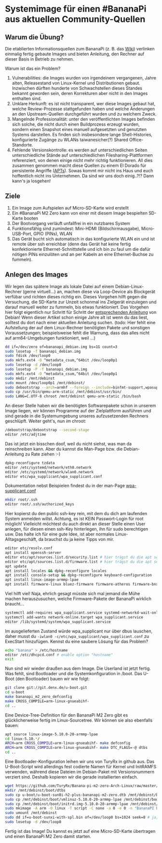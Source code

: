 # Systemimage für einen #BananaPi aus aktuellen Community-Quellen

## Warum die Übung?
Die etablierten Informationsquellen zum BananaPi (z. B. das [Wiki](https://wiki.banana-pi.org/Banana_Pi_BPI-M2_ZERO#Source_code)) verlinken einmalig fertig gebaute Images und bieten Anleitung, den Rechner auf dieser Basis in Betrieb zu nehmen.

Warum ist das ein Problem?

1. Vulnerabilities: die Images wurden von irgendeinem vergangenen, Jahre alten, Releasestand von Linux-Kernel und Distributionen gebaut. Inzwischen dürften hunderte von Schwachstellen dieses Standes bekannt geworden sein, deren Korrekturen aber nicht in den Images enthalten sind.
1. Unklare Herkunft: es ist nicht transparent, wer diese Images gebaut hat, welche Review-Prozesse stattgefunden haben und welche Änderungen an den Upstream-Quellen durchgeführt wurden und zu welchem Zweck.
1. Mangelnde Professionalität: unter den veröffentlichten Images befinden sich solche, die nicht durch einen Buildprozess erzeugt wurden, sondern einen Snapshot eines manuell aufgesetzten und genutzten Systems darstellen. Es finden sich insbesondere lange Shell-Histories, konfigurierte Zugänge zu WLANs taiwanesicher(?) Shared Office-Standorte.
1. Fehlende Versionskontrolle: es werden auf unterschiedlichen Seiten unterschiedliche Stände auf unterschiedlichen Filesharing-Plattformen referenziert, von denen einige nicht mehr richtig funktionieren.
All dies zusammen genommen macht diese Quellen zu einem El Dorado für persistente Angriffe ([APTs](https://de.wikipedia.org/wiki/Advanced_Persistent_Threat)). 
Sowas kommt mir nicht ins Haus und euch hoffentlich nicht ins Unternehmen. Da sind wir uns doch einig..?!?
Dann kann's ja losgehen!

## Ziele
1. Ein Image zum Aufspielen auf Micro-SD-Karte wird erstellt
1. Ein #BananaPi M2 Zero kann von einer mit diesem Image bespielten SD-Karte booten
1. Der Bootvorgang verläuft unfallfrei in ein nutzbares System
1. Funktionsfähig sind zumindest: Mini-HDMI (Bildschirmausgabe), Micro-USB-Port, GPIO (PINs), WLAN
1. Das Gerät bucht sich automatisch in das konfigurierte WLAN ein und ist remote über ssh erreichbar (denn das Gerät hat keine fertig konfektionierte Ethernet-Schnittstelle und ich bin zu faul um die dafür nötigen PINs einzulöten und an per Kabeln an eine Ethernet-Buchse zu fummeln).

## Anlegen des Images
Wir legen das spätere Image als lokale Datei auf einem Debian-Linux-Rechner (gerne virtuell...) an, machen diese via Loop-Device als Blockgerät verfübar und richten dieses richtig ein. Dieses Vorgehen hilft gegen die Versuchung, die SD-Karte zur Unzeit schonmal ins Zielgerät einzulegen und darauf manuell weiter zu fummeln, bis etwas funktioniert.
Das Vorgehen hier folgt eigentlich nur Schritt für Schritt der [entsprechenden Anleitung](https://www.debian.org/releases/bullseye/armhf/apds03.de.html) von Debian! Wenn dieser Artikel schon einige Jahre alt ist wenn du das liest, solltest du dort nach einer aktuellen Anleitung suchen.
(todo: Hier fehlt eine Aufstellung der auf dem Linux-Rechner benötigten Pakete und sonstigen Voraussetzungen; beispielsweise fehlt die Warnung, dass das alles nicht auf arm64-Umgebungen funktioniert, weil ...)
```bash
dd if=/dev/zero of=bananapi_debian.img bs=1G count=3
sudo losetup -f bananapi_debian.img 
sudo fdisk /dev/loop0 
sudo mkfs.ext4 -O ^metadata_csum,^64bit /dev/loop0p1
sudo losetup -d /dev/loop0 
sudo losetup -P -f bananapi_debian.img 
sudo mkfs.ext4 -O ^metadata_csum,^64bit /dev/loop0p1 
sudo mkdir /mnt/debinst
sudo mount /dev/loop0p1 /mnt/debinst/
sudo debootstrap --arch=armhf --foreign --include=binfmt-support,wpasupplicant,dhcpcd5 bullseye /mnt/debinst
sudo cp /usr/bin/qemu-arm-static /mnt/debinst/usr/bin/
sudo LANG=C.UTF-8 chroot /mnt/debinst qemu-arm-static /bin/bash
```
An dieser Stelle haben wir die benötigten Softwarepakete schon in unserem Image liegen, wir können Programme auf der Zielplattform ausführen und sind gerade in die Systemumgebung unseres aufzusetzenden Rechners geschlüpft. Weiter geht's, nun _im_ chroot:
```bash
/debootstrap/debootstrap --second-stage
editor /etc/adjtime
```
Das ist jetzt ein bisschen doof, weil du nicht siehst, was man da reinschreiben kann. Aber du kannst die Man-Page bzw. die Debian-Anleitung zu Rate ziehen :-)
```bash
dpkg-reconfigure tzdata
editor /etc/systemd/network/eth0.network
editor /etc/systemd/network/wlan0.network
editor etc/wpa_supplicant/wpa_supplicant.conf
```
Dokumentation nebst Beispielen findest du in der man-Page [wpa-supplicant.conf](https://manpages.debian.org/bullseye/wpasupplicant/wpa_supplicant.conf.5.en.html)
```bash
mkdir root/.ssh
editor root/.ssh/authorized_keys 
```
Hier kopierst du den public ssh-key rein, mit dem du dich am laufenden System anmelden willst. Achtung, es ist KEIN Passwort-Login für root möglich! Vielleicht möchtest du auch direkt an dieser Stelle einen User anlegen, für diesen einen ssh-Key hinterlegen, ihn für sudo berechtigen usw. Das halte ich für eine gute Idee, ist aber normales Linux-Alltagsgeschäft, da brauchst du ja keine Tipps von mir.
```bash
editor etc/resolv.conf
apt install openssh-server
editor etc/apt/sources.list.d/security.list # hier trägst du die apt source für Security-Updates deiner Distribution ein
editor etc/apt/sources.list.d/firmware.list # hier trägst du die apt source ein, aber die Sektion non-free
apt update
apt install locales && dpkg-reconfigure locales
apt install console-setup && dpkg-reconfigure keyboard-configuration
apt install linux-image-armmp-lpae
apt install firmware-linux bluez-firmware firmware-atheros firmware-bnx2 firmware-bnx2x firmware-brcm80211 firmware-cavium firmware-ipw2x00 firmware-iwlwifi firmware-libertas firmware-qcom-soc firmware-qlogic firmware-ti-connectivity firmware-zd1211 
```
Viel hilft viel! Naja, ehrlich gesagt müsste sich mal jemand die Mühe machen herauszusuchen, welche Firmware-Pakete der BananaPi wirklich braucht...
```bash
systemctl add-requires wpa_supplicant.service systemd-networkd-wait-online.service
systemctl add-wants network-online.target wpa_supplicant.service
editor /lib/systemd/system/wpa_supplicant.service
```
Im ausgelieferten Zustand würde wpa_supplicant nur über dbus lauschen, daher musst du `-iwlan0 -c/etc/wpa_supplicant/wpa_supplicant.conf` zu ExecStart hinzufügen. Kennst du eine saubere Lösung für das Problem?
```bash
echo "banana" > /etc/hostname
editor /etc/dhcpcd.conf # enable option "hostname"
exit
```
Nun sind wir wieder draußen aus dem Image. Die Userland ist jetzt fertig. Was fehlt, sind Bootloader und die Systemkonfiguration in /boot.
Das U-Boot (den Bootloader) bauen wir wie folgt:
```bash
git clone git://git.denx.de/u-boot.git
cd u-boot
make bananapi_m2_zero_defconfig
make CROSS_COMPILE=arm-linux-gnueabihf-
cd ..
```
Eine Device-Tree-Definition für den BananaPi M2 Zero gibt es glücklicherweise fertig im Linux-Sourcetree. Wir können sie also ebenfalls bauen:
```bash
apt source linux-image-5.10.0-20-armmp-lpae
cd linux-5.10.*/
ARCH=arm CROSS_COMPILE=arm-linux-gnueabihf- make defconfig
ARCH=arm CROSS_COMPILE=arm-linux-gnueabihf- make DTC_FLAGS=-@ dtbs
cd ..
```
Eine Bootloader-Konfiguration leihen wir uns von TuryRx in github aus. Das U-Boot-Script wird allerdings fest codierte Namen für Kernel und InitRAMFS verwenden, während diese Dateien im Debian-Paket mit Versionsnummern verziert sind. Deshalb kopieren wir die gerade installierten einfach.
```bash
wget https://github.com/TuryRx/Banana-pi-m2-zero-Arch-Linux/raw/master/boot.cmd
mkdir /mnt/debinst/boot/dtbs
sudo cp u-boot/u-boot-sun8i-h2-plus-bananapi-m2-zero.dtb /mnt/debinst/boot/dtbs/sun8i-h2-plus-bananapi-m2-zero.dtb
sudo cp /mnt/debinst/boot/vmlinuz-5.10.0-20-armmp-lpae /mnt/debinst/boot/zImage
sudo cp /mnt/debinst/boot/initrd.img-5.10.0-20-armmp-lpae /mnt/debinst/boot/initramfs-linux.img
sudo mkimage -A arm -O linux -T script -C none -a 0 -e 0 -n "BananaPI boot script" -d boot.cmd /mnt/debinst/boot/boot.scr
sudo umount /mnt/debinst 
sudo dd if=u-boot-sunxi-with-spl.bin of=/dev/loop0 bs=1024 seek=8 # ja, so habe ich auch gekuckt: so lädt die Firmware des BananaPi ihren Bootloader...
sudo losetup -d /dev/loop0
```
Fertig ist das Image! Du kannst es jetzt auf eine Micro-SD-Karte übertragen und einen BananaPi M2 Zero damit starten.
